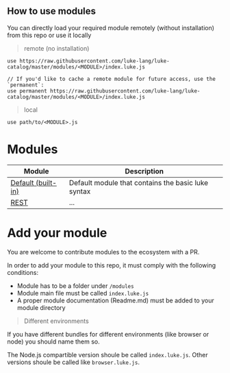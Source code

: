 ## How to use modules

You can directly load your required module remotely (without installation) from this repo or use it locally

> remote (no installation)

```luke
use https://raw.githubusercontent.com/luke-lang/luke-catalog/master/modules/<MODULE>/index.luke.js

// If you'd like to cache a remote module for future access, use the `permanent`:
use permanent https://raw.githubusercontent.com/luke-lang/luke-catalog/master/modules/<MODULE>/index.luke.js
```

> local

```luke
use path/to/<MODULE>.js
```


# Modules

| Module        | Description  |
| ------------- |-------------| 
| [Default (built-in)](...) | Default module that contains the basic luke syntax | 
| [REST]() | ... | 


# Add your module

You are welcome to contribute modules to the ecosystem with a PR.

In order to add your module to this repo, it must comply with the following conditions:

* Module has to be a folder under `/modules`
* Module main file must be called `index.luke.js`
* A proper module documentation (Readme.md) must be added to your module directory

> Different environments

If you have different bundles for different environments (like browser or node) you should name them so.

The Node.js compartible version shoule be called `index.luke.js`.
Other versions shoule be called like `browser.luke.js`. 